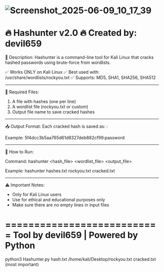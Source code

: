 ![Screenshot_2025-06-09_10_17_39](https://github.com/user-attachments/assets/1f9a2803-f47d-431f-ad62-cc3cb3231f94)
===========================
🔥 Hashunter v2.0 🔥
Created by: devil659
===========================

📌 Description:
Hashunter is a command-line tool for Kali Linux that cracks hashed passwords using brute-force from wordlists.

✅ Works ONLY on Kali Linux
✅ Best used with: /usr/share/wordlists/rockyou.txt
✅ Supports: MD5, SHA1, SHA256, SHA512

---------------------------
📁 Required Files:
1. A file with hashes (one per line)
2. A wordlist file (rockyou.txt or custom)
3. Output file name to save cracked hashes

---------------------------
📤 Output Format:
Each cracked hash is saved as:
<hash>:<password>

Example:
5f4dcc3b5aa765d61d8327deb882cf99:password

---------------------------
🚀 How to Run:

Command:
hashunter <hash_file> <wordlist_file> <output_file>

Example:
hashunter hashes.txt rockyou.txt cracked.txt

---------------------------
⚠️ Important Notes:
- Only for Kali Linux users
- Use for ethical and educational purposes only
- Make sure there are no empty lines in input files

===========================
Tool by devil659 | Powered by Python
===========================

python3 Hashunter.py hash.txt /home/kali/Desktop/rockyou.txt cracked.txt (most important)
